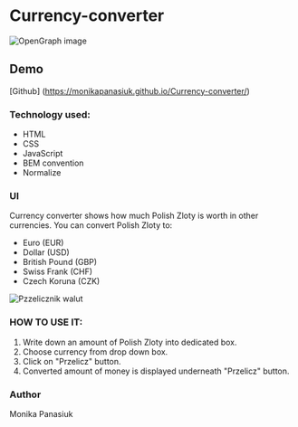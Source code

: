# Currency-converter
![OpenGraph image](https://github.com/MonikaPanasiuk/Currency-converter/blob/main/images/Przelicznik%20walut.png?raw=true)
##  Demo 
[Github] (https://monikapanasiuk.github.io/Currency-converter/)
### Technology used:
- HTML
- CSS
- JavaScript
- BEM convention
- Normalize
### UI  
Currency converter shows how much Polish Zloty is worth in other currencies. You can convert Polish Zloty to:
- Euro (EUR)
- Dollar (USD)
- British Pound (GBP)
- Swiss Frank (CHF)
- Czech Koruna (CZK)

![Pzzelicznik walut](https://github.com/MonikaPanasiuk/Currency-converter/blob/main/images/Currency%20converter%20UI%20.png?raw=true)

### HOW TO USE IT:
1. Write down an amount of Polish Zloty into dedicated box.
2. Choose currency from drop down box.
3. Click on "Przelicz" button.
4. Converted amount of money is displayed underneath "Przelicz" button.

### Author
Monika Panasiuk



